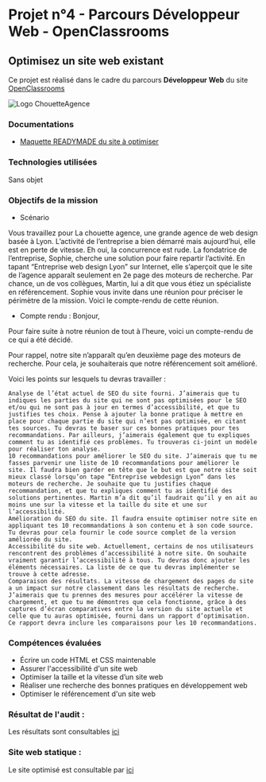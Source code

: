 # Projet n°4 - Parcours Développeur Web - OpenClassrooms
## Optimisez un site web existant

Ce projet est réalisé dans le cadre du parcours **Développeur Web** du site [OpenClassrooms](https://openclassrooms.com/ "OpenClassrooms")

![Logo ChouetteAgence](img/logo/png)

### Documentations
* [Maquette READYMADE du site à optimiser](docs/Starting+website.zip)

### Technologies utilisées
Sans objet

### Objectifs de la mission
 * Scénario

  Vous travaillez pour La chouette agence, une grande agence de web design basée à Lyon. L’activité de l’entreprise a bien démarré mais aujourd’hui, elle est en perte de vitesse. Eh oui, la concurrence est rude. La fondatrice de l’entreprise, Sophie, cherche une solution pour faire repartir l’activité. En tapant “Entreprise web design Lyon” sur Internet, elle s’aperçoit que le site de l’agence apparaît seulement en 2e page des moteurs de recherche. Par chance, un de vos collègues, Martin, lui a dit que vous étiez un spécialiste en référencement. Sophie vous invite dans une réunion pour préciser le périmètre de la mission. Voici le compte-rendu de cette réunion.

  * Compte rendu :
  Bonjour,

  Pour faire suite à notre réunion de tout à l’heure, voici un compte-rendu de ce qui a été décidé.

  Pour rappel, notre site n’apparaît qu’en deuxième page des moteurs de recherche. Pour cela, je souhaiterais que notre référencement soit amélioré.

  Voici les points sur lesquels tu devras travailler : 

    Analyse de l’état actuel de SEO du site fourni. J’aimerais que tu indiques les parties du site qui ne sont pas optimisées pour le SEO et/ou qui ne sont pas à jour en termes d’accessibilité, et que tu justifies tes choix. Pense à ajouter la bonne pratique à mettre en place pour chaque partie du site qui n’est pas optimisée, en citant tes sources. Tu devras te baser sur ces bonnes pratiques pour tes recommandations. Par ailleurs, j’aimerais également que tu expliques comment tu as identifié ces problèmes. Tu trouveras ci-joint un modèle pour réaliser ton analyse.
    10 recommandations pour améliorer le SEO du site. J’aimerais que tu me fasses parvenir une liste de 10 recommandations pour améliorer le site. Il faudra bien garder en tête que le but est que notre site soit mieux classé lorsqu’on tape “Entreprise webdesign Lyon” dans les moteurs de recherche. Je souhaite que tu justifies chaque recommandation, et que tu expliques comment tu as identifié des solutions pertinentes. Martin m’a dit qu’il faudrait qu’il y en ait au moins une sur la vitesse et la taille du site et une sur l’accessibilité.
    Amélioration du SEO du site. Il faudra ensuite optimiser notre site en appliquant tes 10 recommandations à son contenu et à son code source. Tu devras pour cela fournir le code source complet de la version améliorée du site.
    Accessibilité du site web. Actuellement, certains de nos utilisateurs rencontrent des problèmes d’accessibilité à notre site. On souhaite vraiment garantir l’accessibilité à tous. Tu devras donc ajouter les éléments nécessaires. La liste de ce que tu devras implémenter se trouve à cette adresse.
    Comparaison des résultats. La vitesse de chargement des pages du site a un impact sur notre classement dans les résultats de recherche. J’aimerais que tu prennes des mesures pour accélérer la vitesse de chargement, et que tu me démontres que cela fonctionne, grâce à des captures d’écran comparatives entre la version du site actuelle et celle que tu auras optimisée, fourni dans un rapport d’optimisation. Ce rapport devra inclure les comparaisons pour les 10 recommandations.

### Compétences évaluées
 * Écrire un code HTML et CSS maintenable
 * Assurer l'accessibilité d'un site web
 * Optimiser la taille et la vitesse d’un site web
 * Réaliser une recherche des bonnes pratiques en développement web
 * Optimiser le référencement d'un site web

### Résultat de l'audit :
Les résultats sont consultables [ici](docs/audit)

### Site web statique :
Le site optimisé est consultable par [ici](https://www.hugohemon.fr/projet4/)
